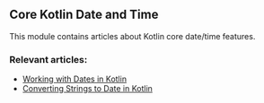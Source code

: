 ## Core Kotlin Date and Time

This module contains articles about Kotlin core date/time features.

### Relevant articles:

- [Working with Dates in Kotlin](https://www.baeldung.com/kotlin/dates)
- [Converting Strings to Date in Kotlin](https://www.baeldung.com/kotlin/string-to-date)
